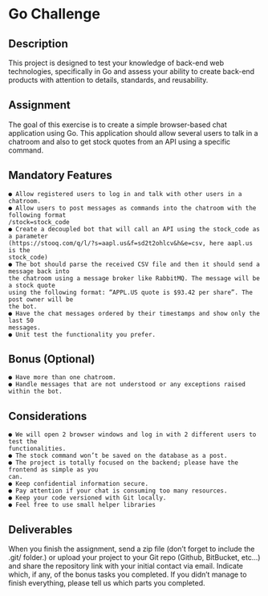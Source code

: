 # Go Challenge

## Description

This project is designed to test your knowledge of back-end web technologies, specifically in Go
and assess your ability to create back-end products with attention to details, standards, and
reusability.

## Assignment

The goal of this exercise is to create a simple browser-based chat application using Go.
This application should allow several users to talk in a chatroom and also to get stock quotes
from an API using a specific command.

## Mandatory Features

```
● Allow registered users to log in and talk with other users in a chatroom.
● Allow users to post messages as commands into the chatroom with the following format
/stock=stock_code
● Create a decoupled bot that will call an API using the stock_code as a parameter
(https://stooq.com/q/l/?s=aapl.us&f=sd2t2ohlcv&h&e=csv, here aapl.us is the
stock_code)
● The bot should parse the received CSV file and then it should send a message back into
the chatroom using a message broker like RabbitMQ. The message will be a stock quote
using the following format: “APPL.US quote is $93.42 per share”. The post owner will be
the bot.
● Have the chat messages ordered by their timestamps and show only the last 50
messages.
● Unit test the functionality you prefer.
```

## Bonus (Optional)

```
● Have more than one chatroom.
● Handle messages that are not understood or any exceptions raised within the bot.
```
## Considerations

```
● We will open 2 browser windows and log in with 2 different users to test the
functionalities.
● The stock command won’t be saved on the database as a post.
● The project is totally focused on the backend; please have the frontend as simple as you
can.
● Keep confidential information secure.
● Pay attention if your chat is consuming too many resources.
● Keep your code versioned with Git locally.
● Feel free to use small helper libraries
```
## Deliverables

When you finish the assignment, send a zip file (don’t forget to include the .git/ folder.) or upload
your project to your Git repo (Github, BitBucket, etc...) and share the repository link with your
initial contact via email. Indicate which, if any, of the bonus tasks you completed.
If you didn’t manage to finish everything, please tell us which parts you completed.
